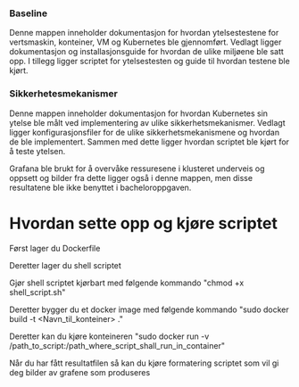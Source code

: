 ### Baseline
Denne mappen inneholder dokumentasjon for hvordan ytelsestestene for vertsmaskin, konteiner, VM og Kubernetes ble gjennomført.
Vedlagt ligger dokumentasjon og installasjonsguide for hvordan de ulike miljøene ble satt opp.
I tillegg ligger scriptet for ytelsestesten og guide til hvordan testene ble kjørt.

### Sikkerhetesmekanismer
Denne mappen inneholder dokumentasjon for hvordan Kubernetes sin ytelse ble målt ved implementering av ulike sikkerhetsmekanismer.
Vedlagt ligger konfigurasjonsfiler for de ulike sikkerhetsmekanismene og hvordan de ble implementert.
Sammen med dette ligger hvordan scriptet ble kjørt for å teste ytelsen.

Grafana ble brukt for å overvåke ressuresene i klusteret underveis og oppsett og bilder fra dette ligger også i denne mappen, men disse resultatene ble ikke benyttet i bacheloroppgaven.



# Hvordan sette opp og kjøre scriptet
Først lager du Dockerfile

Deretter lager du shell scriptet

Gjør shell scriptet kjørbart med følgende kommando "chmod +x shell_script.sh"

Deretter bygger du et docker image med følgende kommando "sudo docker build -t <Navn_til_konteiner> ."

Deretter kan du kjøre konteineren "sudo docker run -v /path_to_script:/path_where_script_shall_run_in_container"

Når du har fått resultatfilen så kan du kjøre formatering scriptet som vil gi deg bilder av grafene som produseres
